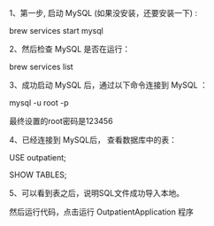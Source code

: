 

 
1、第一步, 启动 MySQL (如果没安装，还要安装一下) :

 brew services start mysql



2、然后检查 MySQL 是否在运行：

brew services list



3、成功启动 MySQL 后，通过以下命令连接到 MySQL ：

mysql -u root -p


最终设置的root密码是123456



4、已经连接到 MySQL后， 查看数据库中的表：

USE outpatient;

SHOW TABLES;



5、可以看到表之后，说明SQL文件成功导入本地。

然后运行代码，点击运行 OutpatientApplication 程序



















